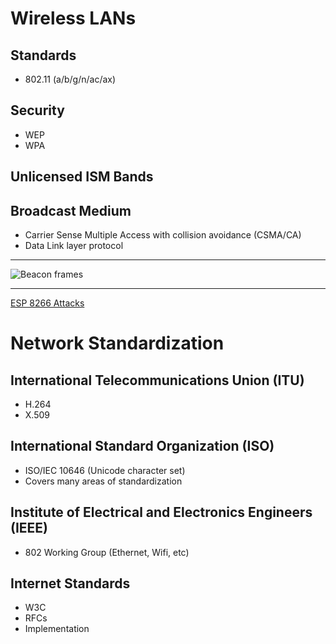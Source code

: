 Wireless LANs
=============

Standards
---------

- 802.11 (a/b/g/n/ac/ax)

Security
--------

- WEP
- WPA

Unlicensed ISM Bands
--------------------

Broadcast Medium
----------------

- Carrier Sense Multiple Access with collision avoidance (CSMA/CA)
- Data Link layer protocol

---

![Beacon frames](https://upload.wikimedia.org/wikipedia/commons/7/7b/802.11_Beacon_frame.gif)

---

[ESP 8266 Attacks](https://github.com/Matheus-Garbelini/esp32_esp8266_attacks)

Network Standardization
=======================

International Telecommunications Union (ITU)
--------------------------------------------

- H.264
- X.509

International Standard Organization (ISO)
-----------------------------------------

- ISO/IEC 10646 (Unicode character set)
- Covers many areas of standardization

Institute of Electrical and Electronics Engineers (IEEE)
--------------------------------------------------------

- 802 Working Group (Ethernet, Wifi, etc)

Internet Standards
------------------

- W3C
- RFCs
- Implementation
